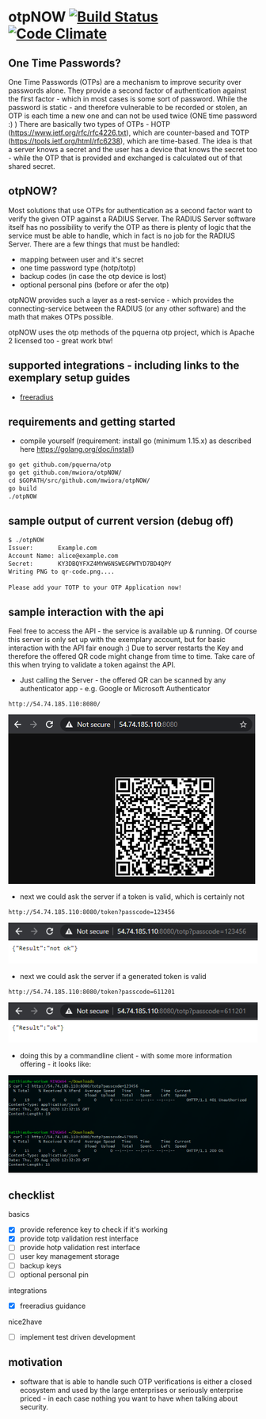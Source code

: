 otpNOW [![Build Status](https://travis-ci.org/mwiora/otpNOW.svg)](https://travis-ci.org/mwiora/otpNOW) [![Code Climate](https://codeclimate.com/github/mwiora/otpNOW/badges/gpa.svg)](https://codeclimate.com/github/mwiora/otpNOW)
=========

One Time Passwords?
---------------
One Time Passwords (OTPs) are a mechanism to improve security over passwords alone. They provide a second factor of authentication against the first factor - which in most cases is some sort of password. 
While the password is static - and therefore vulnerable to be recorded or stolen, an OTP is each time a new one and can not be used twice (ONE time password :) )
There are basically two types of OTPs - HOTP (https://www.ietf.org/rfc/rfc4226.txt), which are counter-based and TOTP (https://tools.ietf.org/html/rfc6238), which are time-based.
The idea is that a server knows a secret and the user has a device that knows the secret too - while the OTP that is provided and exchanged is calculated out of that shared secret.

otpNOW?
---------------
Most solutions that use OTPs for authentication as a second factor want to verify the given OTP against a RADIUS Server. The RADIUS Server software itself has no possibility to verify the OTP as there is plenty of logic that the service must be able to handle, which in fact is no job for the RADIUS Server.
There are a few things that must be handled:
- mapping between user and it's secret
- one time password type (hotp/totp)
- backup codes (in case the otp device is lost)
- optional personal pins (before or afer the otp)

otpNOW provides such a layer as a rest-service - which provides the connecting-service between the RADIUS (or any other software) and the math that makes OTPs possible.

otpNOW uses the otp methods of the pquerna otp project, which is Apache 2 licensed too - great work btw!

supported integrations - including links to the exemplary setup guides
---------------
- [freeradius](readme-freeradius.md)

requirements and getting started
---------------

* compile yourself (requirement: install go (minimum 1.15.x) as described here https://golang.org/doc/install)
```
go get github.com/pquerna/otp
go get github.com/mwiora/otpNOW/
cd $GOPATH/src/github.com/mwiora/otpNOW/
go build
./otpNOW
```

sample output of current version (debug off)
---------------

```
$ ./otpNOW
Issuer:       Example.com
Account Name: alice@example.com
Secret:       KY3DBQYFXZ4MYW6NSWEGPWTYD7BD4QPY
Writing PNG to qr-code.png....

Please add your TOTP to your OTP Application now!
```

sample interaction with the api
---------------

Feel free to access the API - the service is available up & running. Of course this server is only set up with the exemplary account, but for basic interaction with the API fair enough :)
Due to server restarts the Key and therefore the offered QR code might change from time to time. Take care of this when trying to validate a token against the API.

- Just calling the Server - the offered QR can be scanned by any authenticator app - e.g. Google or Microsoft Authenticator
```
http://54.74.185.110:8080/
```
![qr](_resources_readme/qr.png)

- next we could ask the server if a token is valid, which is certainly not
```
http://54.74.185.110:8080/token?passcode=123456
```
![qr](_resources_readme/check_notok.png)

- next we could ask the server if a generated token is valid
```
http://54.74.185.110:8080/token?passcode=611201
```
![qr](_resources_readme/check_ok.png)

- doing this by a commandline client - with some more information offering - it looks like:

![qr](_resources_readme/curl.png)

checklist
---------------
basics
- [x] provide reference key to check if it's working
- [x] provide totp validation rest interface
- [ ] provide hotp validation rest interface
- [ ] user key management storage
- [ ] backup keys
- [ ] optional personal pin

integrations
- [x] freeradius guidance

nice2have
- [ ] implement test driven development

motivation
---------------
- software that is able to handle such OTP verifications is either a closed ecosystem and used by the large enterprises or seriously enterprise priced - in each case nothing you want to have when talking about security.